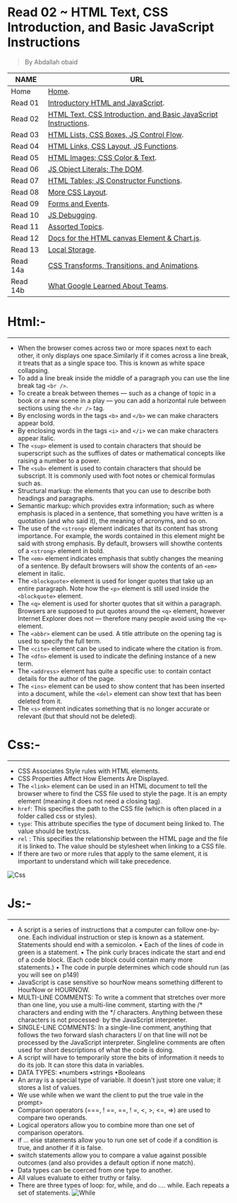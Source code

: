 # Read 02 ~ HTML Text, CSS Introduction, and Basic JavaScript Instructions
> By Abdallah obaid

**NAME** | **URL**
------------------ | -------------
Home    | [Home](https://abdallah-obaid.github.io/reading-notes/).
 Read 01     | [Introductory HTML and JavaScript](https://abdallah-obaid.github.io/reading-notes/class-01).
 Read 02     | [HTML Text, CSS Introduction, and Basic JavaScript Instructions](https://abdallah-obaid.github.io/reading-notes/class-02).
 Read 03     | [HTML Lists, CSS Boxes, JS Control Flow](https://abdallah-obaid.github.io/reading-notes/class-03).
 Read 04     | [HTML Links, CSS Layout, JS Functions](https://abdallah-obaid.github.io/reading-notes/class-04).
 Read 05     | [HTML Images; CSS Color & Text](https://abdallah-obaid.github.io/reading-notes/class-05).
 Read 06     | [JS Object Literals; The DOM](https://abdallah-obaid.github.io/reading-notes/class-06).
 Read 07     | [HTML Tables; JS Constructor Functions](https://abdallah-obaid.github.io/reading-notes/class-07).
 Read 08     | [More CSS Layout](https://abdallah-obaid.github.io/reading-notes/class-08).
 Read 09     | [Forms and Events](https://abdallah-obaid.github.io/reading-notes/).
 Read 10     | [JS Debugging](https://abdallah-obaid.github.io/reading-notes/).
 Read 11     | [Assorted Topics](https://abdallah-obaid.github.io/reading-notes/).
 Read 12     | [Docs for the HTML canvas Element & Chart.js](https://abdallah-obaid.github.io/reading-notes/).
 Read 13     | [Local Storage](https://abdallah-obaid.github.io/reading-notes/).
 Read 14a    | [CSS Transforms, Transitions, and Animations](https://abdallah-obaid.github.io/reading-notes/).
 Read 14b    | [What Google Learned About Teams](https://abdallah-obaid.github.io/reading-notes/).

# Html:-
----------------------------------

* When the browser comes across two or more spaces next to each other, it only displays one space.Similarly if it comes across a line break, it treats that as a single space too. This is known as white space collapsing.
* To add a line break inside the middle of a paragraph you can use the line break tag `<br />`.
* To create a break between themes — such as a change of topic in a book or a new scene in a play — you can add a horizontal rule between sections using the `<hr />` tag.
* By enclosing words in the tags `<b>` and `</b>` we can make characters appear bold.
* By enclosing words in the tags `<i>` and `</i>` we can make characters appear italic.
* The `<sup>` element is used to contain characters that should be superscript such as the suffixes of dates or mathematical concepts like raising a number to a power.
* The `<sub>` element is used to contain characters that should be subscript. It is commonly used with foot notes or chemical formulas such as.
* Structural markup: the elements that you can use to describe both headings and paragraphs.
* Semantic markup: which provides extra information; such as where emphasis is placed in a sentence, that something you have written is a quotation (and who said it), the meaning of acronyms, and so on.
* The use of the `<strong>` element indicates that its content has strong importance. For example, the words contained in this element might be said with strong emphasis. By default, browsers will showthe contents of a `<strong>` element in bold.
* The `<em>` element indicates emphasis that subtly changes the meaning of a sentence. By default browsers will show the contents of an `<em>` element in italic.
* The `<blockquote>` element is used for longer quotes that take up an entire paragraph. Note how the `<p>` element is still used inside the `<blockquote>` element. 
* The `<q>` element is used for shorter quotes that sit within a paragraph. Browsers are supposed to put quotes around the `<q>` element, however Internet Explorer does not — therefore many people avoid using the `<q>` element.
* The `<abbr>` element can be used. A title attribute on the opening tag is used to specify the full term.
* The `<cite>` element can be used to indicate where the citation is from.
* The `<dfn>` element is used to indicate the defining instance of a new term.
* The `<address>` element has quite a specific use: to contain contact details for the author of the page.
* The `<ins>` element can be used to show content that has been inserted into a document, while the `<del>` element can show text that has been deleted from it.
* The `<s>` element indicates something that is no longer accurate or relevant (but that should not be deleted).
# Css:-
----------------------------------
* CSS Associates Style rules with HTML elements.
* CSS Properties Affect How Elements Are Displayed.
* The `<link>` element can be used in an HTML document to tell the browser where to find the CSS file used to  style the page. It is an empty element (meaning it does not need a closing tag).
* `href`: This specifies the path to the CSS file (which is often placed in a folder called css or styles).
* `type`: This attribute specifies the type of document being linked to. The value should be text/css.
* `rel` : This specifies the relationship between the HTML page and the file it is linked to. The value should be stylesheet when linking to a CSS file.
* If there are two or more rules that apply to the same element, it is important to understand which will take precedence. 

![Css](https://gifimage.net/wp-content/uploads/2017/10/css-gif-3.gif)

# Js:-
----------------------------------
* A script is a series of instructions that a computer can follow one-by-one. Each individual instruction or step is known as a statement. Statements should end with a semicolon. 
• Each of the lines of code in green is a statement. 
• The pink curly braces indicate the start and end of a code block. (Each code block could contain many more  statements.) 
• The code in purple determines which code should run (as you will see on p149)
* JavaScript is case sensitive so hourNow means something different to HourNow or HOURNOW. 
* MULTI-LINE COMMENTS: To write a comment that stretches over more than one line, you use a multi-line comment, starting with the /* characters and ending with the */ characters. Anything between these characters  is not processed· by the JavaScript interpreter. 
* SINGLE-LINE COMMENTS: In a single-line comment, anything that follows the two forward slash characters I/ on that line will not be processed by the JavaScript interpreter. Singleline comments are often used for short descriptions of what the code is doing. 
* A script will have to temporarily store the bits of information it needs to do its job. It can store this data in variables.
* DATA TYPES: 
•numbers •strings •Booleans
* An array is a special type of variable. It doesn't just store one value; it stores a list of values. 
* We use while when we want the client to put the true vale in the prompt>
* Comparison operators (===, ! ==, ==, ! =, <, >, <=, =>) are used to compare two operands. 
* Logical operators allow you to combine more than one set of comparison operators. 
* if ... else statements allow you to run one set of code if a condition is true, and another if it is false. 
* switch statements allow you to compare a value against possible outcomes (and also provides a default option if none match). 
* Data types can be coerced from one type to another. 
* All values evaluate to either truthy or falsy. 
* There are three types of loop: for, while, and do .... while. Each repeats a set of statements. 
![While](https://thumbs.gfycat.com/SophisticatedWhisperedHamadryas-small.gif)

